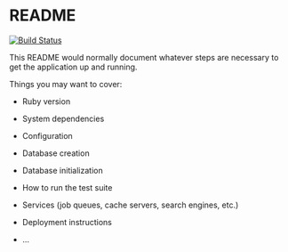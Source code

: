 # README

[![Build Status](https://semaphoreci.com/api/v1/felovilches/mo-plugin-repository/branches/master/badge.svg)](https://semaphoreci.com/felovilches/mo-plugin-repository)

This README would normally document whatever steps are necessary to get the
application up and running.

Things you may want to cover:

* Ruby version

* System dependencies

* Configuration

* Database creation

* Database initialization

* How to run the test suite

* Services (job queues, cache servers, search engines, etc.)

* Deployment instructions

* ...
